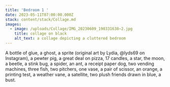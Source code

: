 ```yaml
---
title: 'Bedroom 1 '
date: 2023-05-11T07:00:00.000Z
stack: content/stack/Collage.md
images:
  - image: /uploads/Collage/IMG_20230609_190331638~2.jpg
    title: collage on black
    alt_text: a collage depicting a cluttered bedroom
---
```


A bottle of glue, a ghost, a sprite (original art by Lydia, @lyds69 on Instagram), a pewter pig, a great deal on pizza, 17 candles, a star, the moon, a beetle, a stink bug, a spider, an ant, a receipt paper dog, two vending machines, three fish, two pitchers, one vase, a pair of scissor, an orange, a printing test, a weather vane, a satellite, two plush friends drawn in blue, a bust.
